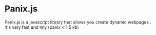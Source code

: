 # Panix.js
Panix.js is a javascript library that allows you create dynamic webpages . It's very fast and tiny (panix < 1.5 kb)

